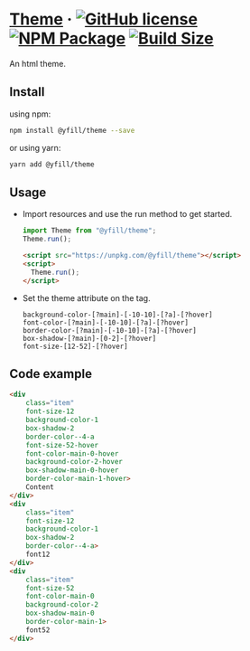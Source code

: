 # [Theme](https://yfill.cn/theme) &middot; [![GitHub license][mit]][mit-url] [![NPM Package][npm]][npm-url] [![Build Size][build-size]][build-size-url]

An html theme.

## Install

using npm:
```sh
npm install @yfill/theme --save
```
or using yarn:
```sh
yarn add @yfill/theme
```

## Usage

* Import resources and use the run method to get started.

  ```js
  import Theme from "@yfill/theme";
  Theme.run();
  ```

  ```html
  <script src="https://unpkg.com/@yfill/theme"></script>
  <script>
    Theme.run();
  </script>
  ```

* Set the theme attribute on the tag.

  ```
  background-color-[?main]-[-10-10]-[?a]-[?hover]
  font-color-[?main]-[-10-10]-[?a]-[?hover]
  border-color-[?main]-[-10-10]-[?a]-[?hover]
  box-shadow-[?main]-[0-2]-[?hover]
  font-size-[12-52]-[?hover]
  ```

## Code example

```html
<div 
    class="item"
    font-size-12
    background-color-1
    box-shadow-2
    border-color--4-a
    font-size-52-hover
    font-color-main-0-hover
    background-color-2-hover
    box-shadow-main-0-hover
    border-color-main-1-hover>
    Content
</div>
<div 
    class="item" 
    font-size-12
    background-color-1
    box-shadow-2
    border-color--4-a>
    font12
</div>
<div 
    class="item" 
    font-size-52
    font-color-main-0
    background-color-2
    box-shadow-main-0
    border-color-main-1>
    font52
</div>
```
[mit]:https://img.shields.io/badge/license-MIT-blue.svg
[mit-url]:https://github.com/Yfill/theme/blob/main/LICENSE
[npm]: https://img.shields.io/npm/v/@yfill/theme.svg
[npm-url]: https://www.npmjs.com/package/@yfill/theme
[build-size]: https://badgen.net/bundlephobia/minzip/@yfill/theme
[build-size-url]: https://bundlephobia.com/result?p=@yfill/theme